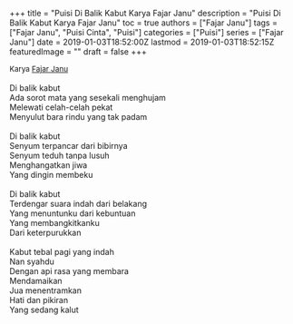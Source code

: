 +++
title = "Puisi Di Balik Kabut Karya Fajar Janu"
description = "Puisi Di Balik Kabut Karya Fajar Janu"
toc = true
authors = ["Fajar Janu"]
tags = ["Fajar Janu", "Puisi Cinta", "Puisi"]
categories = ["Puisi"]
series = ["Fajar Janu"]
date = 2019-01-03T18:52:00Z
lastmod = 2019-01-03T18:52:15Z
featuredImage = ""
draft = false
+++

<div style="text-align: justify;">
<div style="font-size: small;">Karya <a href="/authors/fajar-janu/" target="_blank">Fajar Janu</a></div><br />
Di balik kabut<br />Ada sorot mata yang sesekali menghujam<br />Melewati celah-celah pekat<br />Menyulut bara rindu yang tak padam<br /><br />Di balik kabut<br />Senyum terpancar dari bibirnya<br />Senyum teduh tanpa lusuh<br />Menghangatkan jiwa<br />Yang dingin membeku<br /><br />Di balik kabut<br />Terdengar suara indah dari belakang<br />Yang menuntunku dari kebuntuan<br />Yang membangkitkanku<br />Dari keterpurukkan<br /><br />Kabut tebal pagi yang indah<br />Nan syahdu<br />Dengan api rasa yang membara<br />Mendamaikan<br />Jua menentramkan<br />Hati dan pikiran<br />Yang sedang kalut</div>
